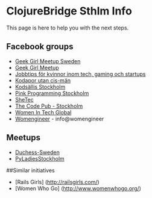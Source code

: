 # ClojureBridge Sthlm Info

This page is here to help you with the next steps.

## Facebook groups
* [Geek Girl Meetup Sweden](https://www.facebook.com/groups/ggmsweden/?ref=group_browse_new)
* [Geek Girl Meetup](https://www.facebook.com/geekgirlmeetup/?fref=ts)
* [Jobbtips för kvinnor inom tech, gaming och startups](https://www.facebook.com/groups/288135668010724/)
* [Kodapor utan cis-män](https://www.facebook.com/groups/714182725315629/)
* [Kodsällis Stockholm](https://www.facebook.com/groups/136050086876523/)
* [Pink Programming Stockholm](https://www.facebook.com/groups/908912712549809/)
* [SheTec](https://www.facebook.com/shetec/)
* [The Code Pub - Stockholm](https://www.facebook.com/groups/TheCodePubStockholm/?ref=group_browse_new)
* [Women In Tech Global](https://www.facebook.com/groups/WITGlobal/)
* [Womengineer](https://www.facebook.com/Womengineer/) - info@womengineer

## Meetups
* [Duchess-Sweden](https://www.meetup.com/Duchess-Sweden/)
* [PyLadiesStockholm](https://www.meetup.com/PyLadiesStockholm/)

##Similar initiatives
* [Rails Girls] (http://railsgirls.com/)
* [Women Who Go] (http://www.womenwhogo.org/)
